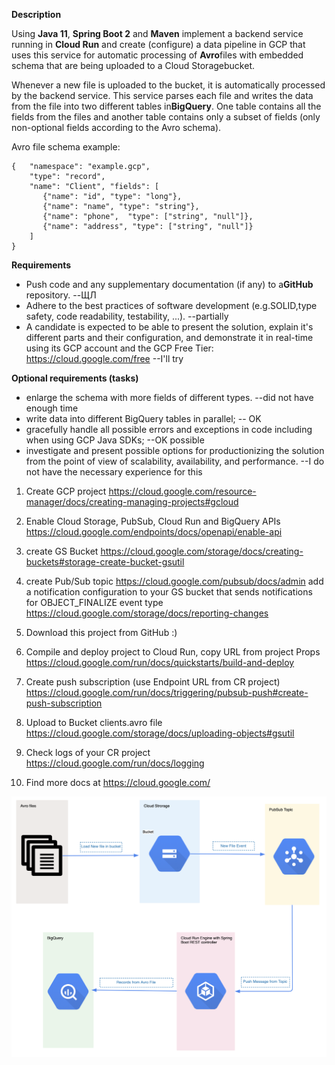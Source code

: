  **Description**
 
Using ​**Java 11**​, ​**Spring Boot 2​** and **M​aven​** implement a backend service running in **Cloud Run​** and create (configure) a data pipeline in GCP that uses this service for automatic processing of ​**Avro**​ files with embedded schema that are being uploaded to a Cloud Storage​ bucket.

Whenever a new file is uploaded to the bucket, it is automatically processed by the backend service. This service parses each file and writes the data from the file into two different tables in ​**BigQuery**​. One table contains all the fields from the files and another table contains only a subset of fields (only non-optional fields according to the Avro schema).

Avro file schema example:

	{	"namespace": "example.gcp",
	 	"type": "record",
		"name": "Client", "fields": [
	       {"name": "id", "type": "long"},
	       {"name": "name", "type": "string"},
	       {"name": "phone",  "type": ["string", "null"]},
	       {"name": "address", "type": ["string", "null"]}
		] 
	}
**Requirements**

* Push code and any supplementary documentation (if any) to a ​**GitHub** repository. --ЩЛ
* Adhere to the best practices of software development (e.g.SOLID,type safety, code readability, testability, ...). --partially
* A candidate is expected to be able to present the solution, explain it's different parts and their configuration, and demonstrate it in real-time using its GCP account and the GCP Free Tier:
https://cloud.google.com/free --I'll try

**Optional requirements (tasks)**

* enlarge the schema with more fields of different types. --did not have enough time
* write data into different BigQuery tables in parallel; -- OK
* gracefully handle all possible errors and exceptions in code including when using GCP Java SDKs; --OK possible
* investigate and present possible options for productionizing the solution from the point of view of scalability, availability, and performance. --I do not have the necessary experience for this 

1. Create GCP project
    https://cloud.google.com/resource-manager/docs/creating-managing-projects#gcloud
    
2. Enable Cloud Storage, PubSub, Cloud Run and BigQuery APIs
    https://cloud.google.com/endpoints/docs/openapi/enable-api
3. create GS Bucket
    https://cloud.google.com/storage/docs/creating-buckets#storage-create-bucket-gsutil
4. create Pub/Sub topic
    https://cloud.google.com/pubsub/docs/admin
    add a notification configuration to your GS bucket that sends notifications for
    OBJECT_FINALIZE event type
    https://cloud.google.com/storage/docs/reporting-changes
5. Download this project from GitHub :)
    
6. Compile and deploy project to Cloud Run, copy URL from project Props
    https://cloud.google.com/run/docs/quickstarts/build-and-deploy
7. Create push subscription (use Endpoint URL from CR project)
    https://cloud.google.com/run/docs/triggering/pubsub-push#create-push-subscription
8. Upload to Bucket clients.avro file
    https://cloud.google.com/storage/docs/uploading-objects#gsutil
9. Check logs of your CR project 
    https://cloud.google.com/run/docs/logging
10. Find more docs at https://cloud.google.com/

![Project Diagram](https://github.com/trykopa/rinf-tech-test/blob/main/RinfTech%20Project%20Diagram.png)
